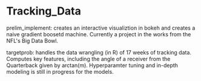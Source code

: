 # Tracking_Data

prelim_implement: creates an interactive visualiztion in bokeh and creates a naive gradient boosetd machine. Currently a project in the works from the NFL's Big Data Bowl.

targetprob: handles the data wrangling (in R) of 17 weeks of tracking data. Computes key features, including the angle of a receiver from the Quarterback given by arctan(m). Hyperparamter tuning and in-depth modeling is still in progress for the models.

